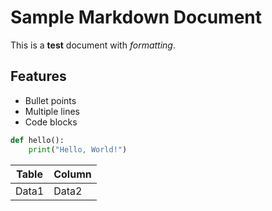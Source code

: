 # Sample Markdown Document

This is a **test** document with *formatting*.

## Features

- Bullet points
- Multiple lines
- Code blocks

```python
def hello():
    print("Hello, World!")
```

| Table | Column |
|-------|--------|
| Data1 | Data2  |
